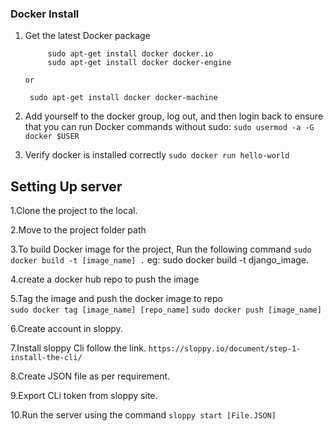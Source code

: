 ### Docker Install

1. Get the latest Docker package

   ```    
        sudo apt-get install docker docker.io
        sudo apt-get install docker docker-engine 
   ```
       or

      ```  sudo apt-get install docker docker-machine ```
2. Add yourself to the docker group, log out, and then login back to ensure that you can run Docker commands without sudo:
 	``` sudo usermod -a -G docker $USER ```

3. Verify docker is installed correctly
      ``` sudo docker run hello-world ```

## Setting Up server

1.Clone the project to the local.


2.Move to the project folder path


3.To build Docker image for the  project, Run the following command
    ``` sudo docker build -t [image_name] . ```
eg: sudo docker build -t django_image.


4.create a docker hub repo to push the image

5.Tag the image and push the docker image to repo  
``` sudo docker tag [image_name] [repo_name] ```
 ``` sudo docker push [image_name] ```
 
6.Create account in sloppy.

7.Install sloppy Cli follow the link.
      ``` https://sloppy.io/document/step-1-install-the-cli/ ```

8.Create JSON file as per requirement.

9.Export CLi token from sloppy site.

10.Run the server using the command
    ``` sloppy start [File.JSON] ```
    
   



